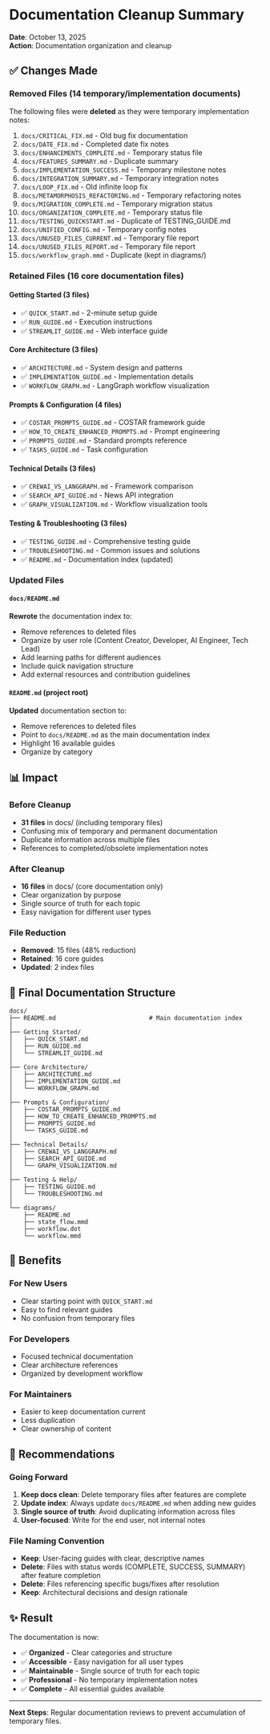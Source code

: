 # Documentation Cleanup Summary

**Date**: October 13, 2025  
**Action**: Documentation organization and cleanup

## ✅ Changes Made

### Removed Files (14 temporary/implementation documents)
The following files were **deleted** as they were temporary implementation notes:

1. `docs/CRITICAL_FIX.md` - Old bug fix documentation
2. `docs/DATE_FIX.md` - Completed date fix notes
3. `docs/ENHANCEMENTS_COMPLETE.md` - Temporary status file
4. `docs/FEATURES_SUMMARY.md` - Duplicate summary
5. `docs/IMPLEMENTATION_SUCCESS.md` - Temporary milestone notes
6. `docs/INTEGRATION_SUMMARY.md` - Temporary integration notes
7. `docs/LOOP_FIX.md` - Old infinite loop fix
8. `docs/METAMORPHOSIS_REFACTORING.md` - Temporary refactoring notes
9. `docs/MIGRATION_COMPLETE.md` - Temporary migration status
10. `docs/ORGANIZATION_COMPLETE.md` - Temporary status file
11. `docs/TESTING_QUICKSTART.md` - Duplicate of TESTING_GUIDE.md
12. `docs/UNIFIED_CONFIG.md` - Temporary config notes
13. `docs/UNUSED_FILES_CURRENT.md` - Temporary file report
14. `docs/UNUSED_FILES_REPORT.md` - Temporary file report
15. `docs/workflow_graph.mmd` - Duplicate (kept in diagrams/)

### Retained Files (16 core documentation files)

#### Getting Started (3 files)
- ✅ `QUICK_START.md` - 2-minute setup guide
- ✅ `RUN_GUIDE.md` - Execution instructions
- ✅ `STREAMLIT_GUIDE.md` - Web interface guide

#### Core Architecture (3 files)
- ✅ `ARCHITECTURE.md` - System design and patterns
- ✅ `IMPLEMENTATION_GUIDE.md` - Implementation details
- ✅ `WORKFLOW_GRAPH.md` - LangGraph workflow visualization

#### Prompts & Configuration (4 files)
- ✅ `COSTAR_PROMPTS_GUIDE.md` - COSTAR framework guide
- ✅ `HOW_TO_CREATE_ENHANCED_PROMPTS.md` - Prompt engineering
- ✅ `PROMPTS_GUIDE.md` - Standard prompts reference
- ✅ `TASKS_GUIDE.md` - Task configuration

#### Technical Details (3 files)
- ✅ `CREWAI_VS_LANGGRAPH.md` - Framework comparison
- ✅ `SEARCH_API_GUIDE.md` - News API integration
- ✅ `GRAPH_VISUALIZATION.md` - Workflow visualization tools

#### Testing & Troubleshooting (3 files)
- ✅ `TESTING_GUIDE.md` - Comprehensive testing guide
- ✅ `TROUBLESHOOTING.md` - Common issues and solutions
- ✅ `README.md` - Documentation index (updated)

### Updated Files

#### `docs/README.md`
**Rewrote** the documentation index to:
- Remove references to deleted files
- Organize by user role (Content Creator, Developer, AI Engineer, Tech Lead)
- Add learning paths for different audiences
- Include quick navigation structure
- Add external resources and contribution guidelines

#### `README.md` (project root)
**Updated** documentation section to:
- Remove references to deleted files
- Point to `docs/README.md` as the main documentation index
- Highlight 16 available guides
- Organize by category

## 📊 Impact

### Before Cleanup
- **31 files** in docs/ (including temporary files)
- Confusing mix of temporary and permanent documentation
- Duplicate information across multiple files
- References to completed/obsolete implementation notes

### After Cleanup
- **16 files** in docs/ (core documentation only)
- Clear organization by purpose
- Single source of truth for each topic
- Easy navigation for different user types

### File Reduction
- **Removed**: 15 files (48% reduction)
- **Retained**: 16 core guides
- **Updated**: 2 index files

## 📁 Final Documentation Structure

```
docs/
├── README.md                          # Main documentation index
│
├── Getting Started/
│   ├── QUICK_START.md
│   ├── RUN_GUIDE.md
│   └── STREAMLIT_GUIDE.md
│
├── Core Architecture/
│   ├── ARCHITECTURE.md
│   ├── IMPLEMENTATION_GUIDE.md
│   └── WORKFLOW_GRAPH.md
│
├── Prompts & Configuration/
│   ├── COSTAR_PROMPTS_GUIDE.md
│   ├── HOW_TO_CREATE_ENHANCED_PROMPTS.md
│   ├── PROMPTS_GUIDE.md
│   └── TASKS_GUIDE.md
│
├── Technical Details/
│   ├── CREWAI_VS_LANGGRAPH.md
│   ├── SEARCH_API_GUIDE.md
│   └── GRAPH_VISUALIZATION.md
│
├── Testing & Help/
│   ├── TESTING_GUIDE.md
│   └── TROUBLESHOOTING.md
│
└── diagrams/
    ├── README.md
    ├── state_flow.mmd
    ├── workflow.dot
    └── workflow.mmd
```

## 🎯 Benefits

### For New Users
- Clear starting point with `QUICK_START.md`
- Easy to find relevant guides
- No confusion from temporary files

### For Developers
- Focused technical documentation
- Clear architecture references
- Organized by development workflow

### For Maintainers
- Easier to keep documentation current
- Less duplication
- Clear ownership of content

## 📝 Recommendations

### Going Forward
1. **Keep docs clean**: Delete temporary files after features are complete
2. **Update index**: Always update `docs/README.md` when adding new guides
3. **Single source of truth**: Avoid duplicating information across files
4. **User-focused**: Write for the end user, not internal notes

### File Naming Convention
- **Keep**: User-facing guides with clear, descriptive names
- **Delete**: Files with status words (COMPLETE, SUCCESS, SUMMARY) after feature completion
- **Delete**: Files referencing specific bugs/fixes after resolution
- **Keep**: Architectural decisions and design rationale

## ✨ Result

The documentation is now:
- ✅ **Organized** - Clear categories and structure
- ✅ **Accessible** - Easy navigation for all user types
- ✅ **Maintainable** - Single source of truth for each topic
- ✅ **Professional** - No temporary implementation notes
- ✅ **Complete** - All essential guides available

---

**Next Steps**: Regular documentation reviews to prevent accumulation of temporary files.

